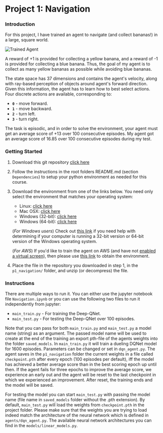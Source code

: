 [//]: # (Image References)

[image1]: https://user-images.githubusercontent.com/10624937/42135619-d90f2f28-7d12-11e8-8823-82b970a54d7e.gif "Trained Agent"

# Project 1: Navigation

### Introduction

For this project, I have trained an agent to navigate (and collect bananas!) in a large, square world.  

![Trained Agent][image1]

A reward of +1 is provided for collecting a yellow banana, and a reward of -1 is provided for collecting a blue banana.  Thus, the goal of my agent is to collect as many yellow bananas as possible while avoiding blue bananas.  

The state space has 37 dimensions and contains the agent's velocity, along with ray-based perception of objects around agent's forward direction.  Given this information, the agent has to learn how to best select actions.  Four discrete actions are available, corresponding to:
- **`0`** - move forward.
- **`1`** - move backward.
- **`2`** - turn left.
- **`3`** - turn right.

The task is episodic, and in order to solve the environment, your agent must get an average score of +13 over 100 consecutive episodes.
My agent got an average score of 16.85 over 100 consecutive episodes during my test.

### Getting Started
1. Download this git repository [click here](https://github.com/farkas93/udacity_reinforcement_learning)

2. Follow the instructions in the root folders README.md (section `Dependencies`) to setup your python environment as needed for this course.

3. Download the environment from one of the links below.  You need only select the environment that matches your operating system:
    - Linux: [click here](https://s3-us-west-1.amazonaws.com/udacity-drlnd/P1/Banana/Banana_Linux.zip)
    - Mac OSX: [click here](https://s3-us-west-1.amazonaws.com/udacity-drlnd/P1/Banana/Banana.app.zip)
    - Windows (32-bit): [click here](https://s3-us-west-1.amazonaws.com/udacity-drlnd/P1/Banana/Banana_Windows_x86.zip)
    - Windows (64-bit): [click here](https://s3-us-west-1.amazonaws.com/udacity-drlnd/P1/Banana/Banana_Windows_x86_64.zip)
    
    (_For Windows users_) Check out [this link](https://support.microsoft.com/en-us/help/827218/how-to-determine-whether-a-computer-is-running-a-32-bit-version-or-64) if you need help with determining if your computer is running a 32-bit version or 64-bit version of the Windows operating system.

    (_For AWS_) If you'd like to train the agent on AWS (and have not [enabled a virtual screen](https://github.com/Unity-Technologies/ml-agents/blob/master/docs/Training-on-Amazon-Web-Service.md)), then please use [this link](https://s3-us-west-1.amazonaws.com/udacity-drlnd/P1/Banana/Banana_Linux_NoVis.zip) to obtain the environment.

4. Place the file in the repository you downloaded in step 1, in the `p1_navigation/` folder, and unzip (or decompress) the file. 

### Instructions

There are multiple ways to run it. You can either use the jupyter notebook file `Navigation.ipynb` or you can use the following two files to run it independently from jupyter:
- `main_train.py` - For training the Deep-QNet.
- `main_test.py` - For testing the Deep-QNet over 100 episodes.

Note that you can pass for both `main_train.py` and `main_test.py` a model name (string) as an argument. The passed model name will be used to create at the end of the training an export pth-file of the agents weights into the folder `saved_models`.
In `main_train.py` it will train a dueling DQNet model for 1600 episodes. Parameters can be changed or set in `dqn_agent.py`.
The agent saves in the `p1_navigation` folder the current weights in a file called `checkpoint.pth` after every epoch (100 episodes per default), iff the model has achieved a better average score than in the best scoring epoch up until then. 
If the agent fails for three epochs to improve the average score, we experience an early out and the agent will be reset to the last checkpoint in which we experienced an improvement. After reset, the training ends and the model will be saved.

For testing the model you can start `main_test.py` with passing the model name (file name in `saved_models` folder without the .pth extension). By default, `main_test.py` will load the weights from `checkpoint.pth` in the project folder. 
Please make sure that the weights you are trying to load indeed match the architecture of the neural network which is defined in `agents/dqn_agent.py`. The available neural network architectures you can find in the `models/linear_models.py`.
